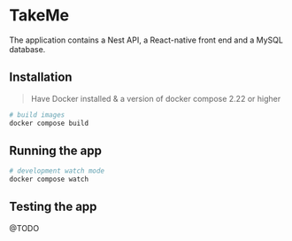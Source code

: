 # TakeMe

The application contains a Nest API, a React-native front end and a MySQL database. 

## Installation

> Have Docker installed & a version of docker compose 2.22 or higher

```bash
# build images
docker compose build
```

## Running the app
```bash
# development watch mode
docker compose watch
```

## Testing the app
@TODO
